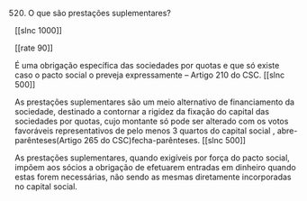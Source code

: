 520. O que  são prestações suplementares?

[[slnc 1000]]

[[rate 90]]

É  uma  obrigação  específica  das  sociedades  por  quotas  e  que  só existe caso o pacto social o preveja expressamente –  Artigo 210 do CSC.
[[slnc 500]]

As  prestações  suplementares  são  um  meio  alternativo  de  financiamento  da sociedade, destinado  a contornar  a rigidez  da  fixação do capital das  sociedades  por quotas, cujo montante  só pode  ser alterado com  os votos favoráveis representativos de pelo  menos 3 quartos do capital social , abre-parênteses(Artigo 265 do CSC)fecha-parênteses.
[[slnc 500]]

As  prestações suplementares,  quando  exigíveis  por  força do  pacto social,  impõem aos  sócios  a  obrigação  de  efetuarem  entradas  em  dinheiro  quando  estas forem  necessárias,  não  sendo  as  mesmas  diretamente  incorporadas  no capital  social.

